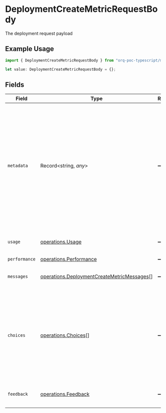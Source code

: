 # DeploymentCreateMetricRequestBody

The deployment request payload

## Example Usage

```typescript
import { DeploymentCreateMetricRequestBody } from "orq-poc-typescript/models/operations";

let value: DeploymentCreateMetricRequestBody = {};
```

## Fields

| Field                                                                                                                                                                                                    | Type                                                                                                                                                                                                     | Required                                                                                                                                                                                                 | Description                                                                                                                                                                                              |
| -------------------------------------------------------------------------------------------------------------------------------------------------------------------------------------------------------- | -------------------------------------------------------------------------------------------------------------------------------------------------------------------------------------------------------- | -------------------------------------------------------------------------------------------------------------------------------------------------------------------------------------------------------- | -------------------------------------------------------------------------------------------------------------------------------------------------------------------------------------------------------- |
| `metadata`                                                                                                                                                                                               | Record<string, *any*>                                                                                                                                                                                    | :heavy_minus_sign:                                                                                                                                                                                       | Your own custom key-value pairs can be attached to the logs. This is useful for storing additional information related to your interactions with the LLM providers or specifics within your application. |
| `usage`                                                                                                                                                                                                  | [operations.Usage](../../models/operations/usage.md)                                                                                                                                                     | :heavy_minus_sign:                                                                                                                                                                                       | Usage statistics to add to the deployment                                                                                                                                                                |
| `performance`                                                                                                                                                                                            | [operations.Performance](../../models/operations/performance.md)                                                                                                                                         | :heavy_minus_sign:                                                                                                                                                                                       | N/A                                                                                                                                                                                                      |
| `messages`                                                                                                                                                                                               | [operations.DeploymentCreateMetricMessages](../../models/operations/deploymentcreatemetricmessages.md)[]                                                                                                 | :heavy_minus_sign:                                                                                                                                                                                       | A list of messages sent to the model.                                                                                                                                                                    |
| `choices`                                                                                                                                                                                                | [operations.Choices](../../models/operations/choices.md)[]                                                                                                                                               | :heavy_minus_sign:                                                                                                                                                                                       | A list of completion choices. If you are using a `completion` model then you must provide the `completion content` with the chat completion format                                                       |
| `feedback`                                                                                                                                                                                               | [operations.Feedback](../../models/operations/feedback.md)                                                                                                                                               | :heavy_minus_sign:                                                                                                                                                                                       | Feedback from the user on the completion                                                                                                                                                                 |